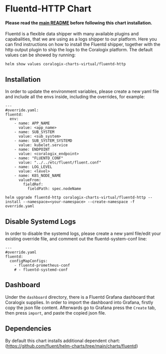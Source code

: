 # Fluentd-HTTP Chart
#### Please read the [main README](https://github.com/coralogix/eng-integrations/blob/master/README.md) before following this chart installation.

Fluentd is a flexible data shipper with many available plugins and capabalities, that we are using as a logs shipper to our platform.
Here you can find instructions on how to install the Fluentd shipper, together with the http output plugin to ship the logs to the Coralogix platform.
The default values can be showed by running:
```
helm show values coralogix-charts-virtual/fluentd-http
```

## Installation 
In order to update the environment variables, please create a new yaml file and include all the envs inside, including the overrides, for example:
```
---
#override.yaml:
fluentd:
  env:
    - name: APP_NAME
      value: <app_name>
    - name: SUB_SYSTEM
      value: <sub_system>
    - name: SUB_SYSTEM_SYSTEMD
      value: kubelet.service
    - name: ENDPOINT
      value: <coralogix_endpoint>
    - name: "FLUENTD_CONF"
      value: "../../etc/fluent/fluent.conf"
    - name: LOG_LEVEL
      value: <level>
    - name: K8S_NODE_NAME
      valueFrom:
        fieldRef:
          fieldPath: spec.nodeName
```

```
helm upgrade fluentd-http coralogix-charts-virtual/fluentd-http --install --namespace=<your-namespace> --create-namespace -f override.yaml
```

## Disable Systemd Logs
In order to disable the systemd logs, please create a new yaml file/edit your existing override file, and comment out the fluentd-system-conf line:
```
---
#override.yaml
fluentd:
  configMapConfigs:
    - fluentd-prometheus-conf
    # - fluentd-systemd-conf
```

## Dashboard
Under the `dashboard` directory, there is a Fluentd Grafana dashboard that Coralogix supplies.
In order to import the dashboard into Grafana, firstly copy the json file content.
Afterwards go to Grafana press the `Create` tab, then press `import`, and paste the copied json file.

## Dependencies
By default this chart installs additional dependent chart:
(https://github.com/fluent/helm-charts/tree/main/charts/fluentd)